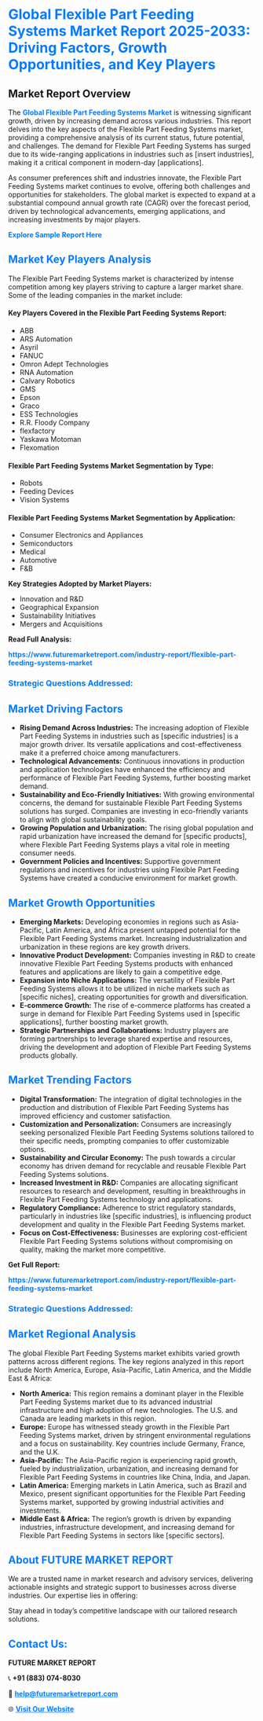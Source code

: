 <h1 style="color: #007BFF;">Global Flexible Part Feeding Systems Market Report 2025-2033: Driving Factors, Growth Opportunities, and Key Players</h1>

<section id="overview">
<h2>Market Report Overview</h2>
<p>The <a href="https://www.futuremarketreport.com/industry-report/flexible-part-feeding-systems-market" style="color: #007BFF; text-decoration: none;"><strong>Global Flexible Part Feeding Systems Market</strong></a> is witnessing significant growth, driven by increasing demand across various industries. This report delves into the key aspects of the Flexible Part Feeding Systems market, providing a comprehensive analysis of its current status, future potential, and challenges. The demand for Flexible Part Feeding Systems has surged due to its wide-ranging applications in industries such as [insert industries], making it a critical component in modern-day [applications].</p>
<p>As consumer preferences shift and industries innovate, the Flexible Part Feeding Systems market continues to evolve, offering both challenges and opportunities for stakeholders. The global market is expected to expand at a substantial compound annual growth rate (CAGR) over the forecast period, driven by technological advancements, emerging applications, and increasing investments by major players.</p>
</section>

<section id="overview">
<p><a href="https://www.futuremarketreport.com/request-sample/reportId=32285" style="color: #007BFF; text-decoration: none;"><strong>Explore Sample Report Here</strong></a></p>
</section>

<section id="key-players">
<h2 style="color: #007BFF;">Market Key Players Analysis</h2>
<p>The Flexible Part Feeding Systems market is characterized by intense competition among key players striving to capture a larger market share. Some of the leading companies in the market include:</p>
<h4>Key Players Covered in the Flexible Part Feeding Systems Report:</h4>
<ul><li>ABB</li><li>ARS Automation</li><li>Asyril</li><li>FANUC</li><li>Omron Adept Technologies</li><li>RNA Automation</li><li>Calvary Robotics</li><li>GMS</li><li>Epson</li><li>Graco</li><li>ESS Technologies</li><li>R.R. Floody Company</li><li>flexfactory</li><li>Yaskawa Motoman</li><li>Flexomation</li></ul>
<h4>Flexible Part Feeding Systems Market Segmentation by Type:</h4>
<ul><li>Robots</li><li>Feeding Devices</li><li>Vision Systems</li></ul>

<h4>Flexible Part Feeding Systems Market Segmentation by Application:</h4>
<ul><li>Consumer Electronics and Appliances</li><li>Semiconductors</li><li>Medical</li><li>Automotive</li><li>F&amp;B</li></ul>
<p><strong>Key Strategies Adopted by Market Players:</strong></p>
<ul>
<li>Innovation and R&D</li>
<li>Geographical Expansion</li>
<li>Sustainability Initiatives</li>
<li>Mergers and Acquisitions</li>
</ul>
</section>

<section>
<p><strong>Read Full Analysis: </strong></p><a href="https://www.futuremarketreport.com/industry-report/flexible-part-feeding-systems-market" style="color: #007BFF; text-decoration: none;"><strong>https://www.futuremarketreport.com/industry-report/flexible-part-feeding-systems-market</strong></a>
<h3 style="color: #007BFF;">Strategic Questions Addressed:</h3>
</section>

<section id="driving-factors">
<h2 style="color: #007BFF;">Market Driving Factors</h2>
<ul>
<li><strong>Rising Demand Across Industries:</strong> The increasing adoption of Flexible Part Feeding Systems in industries such as [specific industries] is a major growth driver. Its versatile applications and cost-effectiveness make it a preferred choice among manufacturers.</li>
<li><strong>Technological Advancements:</strong> Continuous innovations in production and application technologies have enhanced the efficiency and performance of Flexible Part Feeding Systems, further boosting market demand.</li>
<li><strong>Sustainability and Eco-Friendly Initiatives:</strong> With growing environmental concerns, the demand for sustainable Flexible Part Feeding Systems solutions has surged. Companies are investing in eco-friendly variants to align with global sustainability goals.</li>
<li><strong>Growing Population and Urbanization:</strong> The rising global population and rapid urbanization have increased the demand for [specific products], where Flexible Part Feeding Systems plays a vital role in meeting consumer needs.</li>
<li><strong>Government Policies and Incentives:</strong> Supportive government regulations and incentives for industries using Flexible Part Feeding Systems have created a conducive environment for market growth.</li>
</ul>
</section>

<section id="growth-opportunities">
<h2 style="color: #007BFF;">Market Growth Opportunities</h2>
<ul>
<li><strong>Emerging Markets:</strong> Developing economies in regions such as Asia-Pacific, Latin America, and Africa present untapped potential for the Flexible Part Feeding Systems market. Increasing industrialization and urbanization in these regions are key growth drivers.</li>
<li><strong>Innovative Product Development:</strong> Companies investing in R&D to create innovative Flexible Part Feeding Systems products with enhanced features and applications are likely to gain a competitive edge.</li>
<li><strong>Expansion into Niche Applications:</strong> The versatility of Flexible Part Feeding Systems allows it to be utilized in niche markets such as [specific niches], creating opportunities for growth and diversification.</li>
<li><strong>E-commerce Growth:</strong> The rise of e-commerce platforms has created a surge in demand for Flexible Part Feeding Systems used in [specific applications], further boosting market growth.</li>
<li><strong>Strategic Partnerships and Collaborations:</strong> Industry players are forming partnerships to leverage shared expertise and resources, driving the development and adoption of Flexible Part Feeding Systems products globally.</li>
</ul>
</section>

<section id="trending-factors">
<h2 style="color: #007BFF;">Market Trending Factors</h2>
<ul>
<li><strong>Digital Transformation:</strong> The integration of digital technologies in the production and distribution of Flexible Part Feeding Systems has improved efficiency and customer satisfaction.</li>
<li><strong>Customization and Personalization:</strong> Consumers are increasingly seeking personalized Flexible Part Feeding Systems solutions tailored to their specific needs, prompting companies to offer customizable options.</li>
<li><strong>Sustainability and Circular Economy:</strong> The push towards a circular economy has driven demand for recyclable and reusable Flexible Part Feeding Systems solutions.</li>
<li><strong>Increased Investment in R&D:</strong> Companies are allocating significant resources to research and development, resulting in breakthroughs in Flexible Part Feeding Systems technology and applications.</li>
<li><strong>Regulatory Compliance:</strong> Adherence to strict regulatory standards, particularly in industries like [specific industries], is influencing product development and quality in the Flexible Part Feeding Systems market.</li>
<li><strong>Focus on Cost-Effectiveness:</strong> Businesses are exploring cost-efficient Flexible Part Feeding Systems solutions without compromising on quality, making the market more competitive.</li>
</ul>
</section>

<section>
<p><strong>Get Full Report: </strong></p><a href="https://www.futuremarketreport.com/industry-report/flexible-part-feeding-systems-market" style="color: #007BFF; text-decoration: none;"><strong>https://www.futuremarketreport.com/industry-report/flexible-part-feeding-systems-market</strong></a>
<h3 style="color: #007BFF;">Strategic Questions Addressed:</h3>
</section>


<section id="regional-analysis">
<h2 style="color: #007BFF;">Market Regional Analysis</h2>
<p>The global Flexible Part Feeding Systems market exhibits varied growth patterns across different regions. The key regions analyzed in this report include North America, Europe, Asia-Pacific, Latin America, and the Middle East & Africa:</p>
<ul>
<li><strong>North America:</strong> This region remains a dominant player in the Flexible Part Feeding Systems market due to its advanced industrial infrastructure and high adoption of new technologies. The U.S. and Canada are leading markets in this region.</li>
<li><strong>Europe:</strong> Europe has witnessed steady growth in the Flexible Part Feeding Systems market, driven by stringent environmental regulations and a focus on sustainability. Key countries include Germany, France, and the U.K.</li>
<li><strong>Asia-Pacific:</strong> The Asia-Pacific region is experiencing rapid growth, fueled by industrialization, urbanization, and increasing demand for Flexible Part Feeding Systems in countries like China, India, and Japan.</li>
<li><strong>Latin America:</strong> Emerging markets in Latin America, such as Brazil and Mexico, present significant opportunities for the Flexible Part Feeding Systems market, supported by growing industrial activities and investments.</li>
<li><strong>Middle East & Africa:</strong> The region’s growth is driven by expanding industries, infrastructure development, and increasing demand for Flexible Part Feeding Systems in sectors like [specific sectors].</li>
</ul>
</section>

<footer>
<h2 style="color: #007BFF;">About FUTURE MARKET REPORT</h2>
<p>We are a trusted name in market research and advisory services, delivering actionable insights and strategic support to businesses across diverse industries. Our expertise lies in offering:</p>

<p>Stay ahead in today’s competitive landscape with our tailored research solutions.</p>

<h2 style="color: #007BFF;">Contact Us:</h2>
<p><strong>FUTURE MARKET REPORT</strong></p>
<p>📞 <strong>+91 (883) 074-8030</strong></p>
<p>📧 <strong><a href="mailto:help@futuremarketreport.com" style="color: #007BFF;">help@futuremarketreport.com</a></strong></p>
<p>🌐 <strong><a href="https://www.futuremarketreport.com/" style="color: #007BFF;">Visit Our Website</a></strong></p>
</footer>